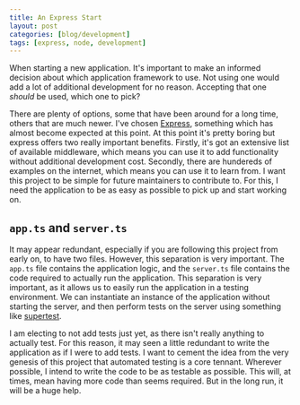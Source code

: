 ```yaml
---
title: An Express Start
layout: post
categories: [blog/development]
tags: [express, node, development]
---
```

When starting a new application. It's important to make an informed decision
about which application framework to use. Not using one would add a lot of
additional development for no reason. Accepting that one *should* be used, which
one to pick?

There are plenty of options, some that have been around for a long time, others
that are much newer. I've chosen [Express](https://expressjs.com/), something
which has almost become expected at this point. At this point it's pretty boring
but express offers two really important benefits. Firstly, it's got an extensive
list of available middleware, which means you can use it to add functionality
without additional development cost. Secondly, there are hundereds of examples
on the internet, which means you can use it to learn from. I want this project
to be simple for future maintainers to contribute to. For this, I need the
application to be as easy as possible to pick up and start working on.

## `app.ts` and `server.ts`

It may appear redundant, especially if you are following this project from early
on, to have two files. However, this separation is very important. The `app.ts`
file contains the application logic, and the `server.ts` file contains the code
required to actually run the application. This separation is very important, as
it allows us to easily run the application in a testing environment. We can
instantiate an instance of the application without starting the server, and
then perform tests on the server using something like
[supertest](https://github.com/visionmedia/supertest).

I am electing to not add tests just yet, as there isn't really anything to
actually test. For this reason, it may seen a little redundant to write the
application as if I were to add tests. I want to cement the idea from the very
genesis of this project that automated testing is a core tennant. Wherever
possible, I intend to write the code to be as testable as possible. This will,
at times, mean having more code than seems required. But in the long run, it
will be a huge help.

